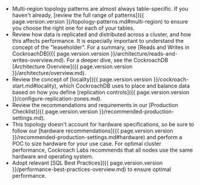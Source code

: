 - Multi-region topology patterns are almost always table-specific. If you haven't already, [review the full range of patterns]({{ page.version.version }}/topology-patterns.md#multi-region) to ensure you choose the right one for each of your tables.
- Review how data is replicated and distributed across a cluster, and how this affects performance. It is especially important to understand the concept of the "leaseholder". For a summary, see [Reads and Writes in CockroachDB]({{ page.version.version }}/architecture/reads-and-writes-overview.md). For a deeper dive, see the CockroachDB [Architecture Overview]({{ page.version.version }}/architecture/overview.md).
- Review the concept of [locality]({{ page.version.version }}/cockroach-start.md#locality), which CockroachDB uses to place and balance data based on how you define [replication controls]({{ page.version.version }}/configure-replication-zones.md).
- Review the recommendations and requirements in our [Production Checklist]({{ page.version.version }}/recommended-production-settings.md).
- This topology doesn't account for hardware specifications, so be sure to follow our [hardware recommendations]({{ page.version.version }}/recommended-production-settings.md#hardware) and perform a POC to size hardware for your use case. For optimal cluster performance, Cockroach Labs recommends that all nodes use the same hardware and operating system.
- Adopt relevant [SQL Best Practices]({{ page.version.version }}/performance-best-practices-overview.md) to ensure optimal performance.
